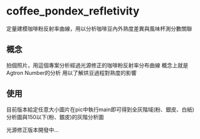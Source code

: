 # coffee_pondex_refletivity
定量建模咖啡粉反射率曲線，用以分析咖啡豆內外熟度差異與風味杯測分數關聯

## 概念
拍個照片，用這個專案分析經過光源修正的咖啡粉反射率分布曲線
概念上就是Agtron Number的分析
用以了解烘豆過程對熟度的影響

## 使用
目前版本給定任意大小圖片在pic中執行main即可得到全灰階域(粉、銀皮、白紙)分析圖與150以下(粉、銀皮)的灰階分析圖

光源修正版本開發中...
